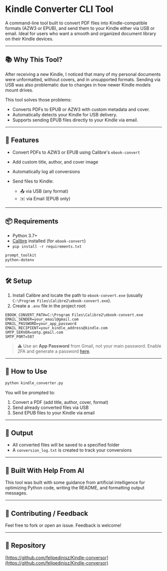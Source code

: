 # Kindle Converter CLI Tool

A command-line tool built to convert PDF files into Kindle-compatible formats (AZW3 or EPUB), and send them to your Kindle either via USB or email. Ideal for users who want a smooth and organized document library on their Kindle devices.

---

## 📚 Why This Tool?

After receiving a new Kindle, I noticed that many of my personal documents were unformatted, without covers, and in unsupported formats. Sending via USB was also problematic due to changes in how newer Kindle models mount drives.

This tool solves those problems:

* Converts PDFs to EPUB or AZW3 with custom metadata and cover.
* Automatically detects your Kindle for USB delivery.
* Supports sending EPUB files directly to your Kindle via email.

---

## 🔧 Features

* Convert PDFs to AZW3 or EPUB using Calibre's `ebook-convert`
* Add custom title, author, and cover image
* Automatically log all conversions
* Send files to Kindle:

  * 📤 via USB (any format)
  * ✉️ via Email (EPUB only)

---

## 📦 Requirements

* Python 3.7+
* [Calibre](https://calibre-ebook.com/download) installed (for `ebook-convert`)
* `pip install -r requirements.txt`

```bash
prompt_toolkit
python-dotenv
```

---

## 🛠️ Setup

1. Install Calibre and locate the path to `ebook-convert.exe` (usually `C:\Program Files\Calibre2\ebook-convert.exe`).
2. Create a `.env` file in the project root:

```
EBOOK_CONVERT_PATH=C:\Program Files\Calibre2\ebook-convert.exe
EMAIL_SENDER=your_email@gmail.com
EMAIL_PASSWORD=your_app_password
EMAIL_RECIPIENT=your_kindle_address@kindle.com
SMTP_SERVER=smtp.gmail.com
SMTP_PORT=587
```

> ⚠️ Use an **App Password** from Gmail, not your main password. Enable 2FA and generate a password [here](https://myaccount.google.com/apppasswords).

---

## 🚀 How to Use

```bash
python kindle_converter.py
```

You will be prompted to:

1. Convert a PDF (add title, author, cover, format)
2. Send already converted files via USB
3. Send EPUB files to your Kindle via email

---

## 📁 Output

* All converted files will be saved to a specified folder
* A `conversion_log.txt` is created to track your conversions

---

## 🧠 Built With Help From AI

This tool was built with some guidance from artificial intelligence for optimizing Python code, writing the README, and formatting output messages.

---

## 📢 Contributing / Feedback

Feel free to fork or open an issue. Feedback is welcome!

---

## 🔗 Repository

[https://github.com/felipedinisz/Kindle-conversor](https://github.com/felipedinisz/Kindle-conversor)
